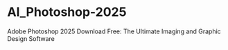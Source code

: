 # Al_Photoshop-2025
Adobe Photoshop 2025 Download Free: The Ultimate Imaging and Graphic Design Software

